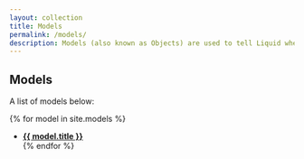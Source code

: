 ```yaml
---
layout: collection
title: Models
permalink: /models/
description: Models (also known as Objects) are used to tell Liquid where to show content on a page.
---
```


## Models
A list of models below:

{% for model in site.models %}
  * **<a href="{{ model.name }}">{{ model.title }}</a>**  
{% endfor %}

